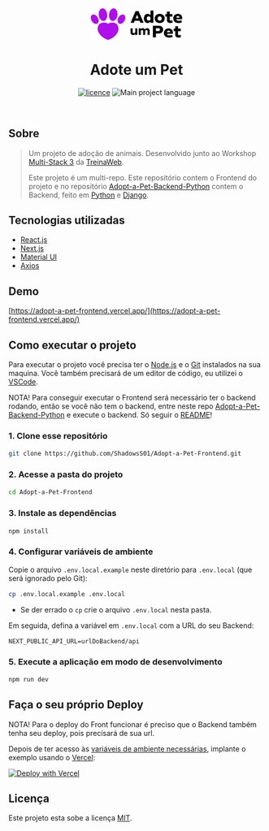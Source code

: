 <div align="center">
  <img width="180" src="public/images/logo.svg" alt="Logo">
  <h1>Adote um Pet</h1>
</div>
<p align="center">
  <a href="LICENCE"><img alt="licence" src="https://img.shields.io/github/license/ShadowsS01/Adopt-a-Pet-Frontend?color=%23AE0FEA"></a>
  <img src="https://img.shields.io/github/languages/top/ShadowsS01/Adopt-a-Pet-Frontend?color=%23AE0FEA" alt="Main project language">
</p>
<br/>

## Sobre

> Um projeto de adoção de animais. Desenvolvido junto ao Workshop [Multi-Stack 3](https://lp.treinaweb.com.br/multi-stack/aula1) da [TreinaWeb](https://www.treinaweb.com.br/).
>
> Este projeto é um multi-repo. Este repositório contem o Frontend do projeto e no repositório [Adopt-a-Pet-Backend-Python](https://github.com/ShadowsS01/Adopt-a-Pet-Backend-Python) contem o Backend, feito em [Python](https://www.python.org/) e [Django](https://www.djangoproject.com/).

## Tecnologias utilizadas

- [React.js](https://reactjs.org/)
- [Next.js](https://github.com/vercel/next.js)
- [Material UI](https://mui.com/)
- [Axios](https://axios-http.com/)

## Demo

[https://adopt-a-pet-frontend.vercel.app/](https://adopt-a-pet-frontend.vercel.app/)

## Como executar o projeto

Para executar o projeto você precisa ter o [Node.js](https://nodejs.dev) e o [Git](https://git-scm.com) instalados na sua maquina. Você também precisará de um editor de código, eu utilizei o [VSCode](https://code.visualstudio.com).

NOTA! Para conseguir executar o Frontend será necessário ter o backend rodando, então se você não tem o backend, entre neste repo [Adopt-a-Pet-Backend-Python](https://github.com/ShadowsS01/Adopt-a-Pet-Backend-Python) e execute o backend. Só seguir o [README](https://github.com/ShadowsS01/Adopt-a-Pet-Backend-Python#readme)!

### 1. Clone esse repositório

```bash
git clone https://github.com/ShadowsS01/Adopt-a-Pet-Frontend.git
```

### 2. Acesse a pasta do projeto

```bash
cd Adopt-a-Pet-Frontend
```

### 3. Instale as dependências

```bash
npm install
```

### 4. Configurar variáveis de ambiente

Copie o arquivo `.env.local.example` neste diretório para `.env.local` (que será ignorado pelo Git):

```bash
cp .env.local.example .env.local
```

- Se der errado o `cp` crie o arquivo `.env.local` nesta pasta.

Em seguida, defina a variável em `.env.local` com a URL do seu Backend:

```text
NEXT_PUBLIC_API_URL=urlDoBackend/api
```

### 5. Execute a aplicação em modo de desenvolvimento

```bash
npm run dev
```

## Faça o seu próprio Deploy

NOTA! Para o deploy do Front funcionar é preciso que o Backend também tenha seu deploy, pois precisará de sua url.

Depois de ter acesso às [variáveis de ambiente necessárias](#4-configurar-variáveis-de-ambiente), implante o exemplo usando o [Vercel](https://vercel.com?utm_source=github&utm_medium=readme&utm_campaign=next-example):

[![Deploy with Vercel](https://vercel.com/button)](https://vercel.com/new/clone?repository-url=https%3A%2F%2Fgithub.com%2FShadowsS01%2FAdopt-a-Pet-Frontend&env=NEXT_PUBLIC_API_URL&envDescription=Necess%C3%A1rio%20para%20conectar%20com%20o%20Backend&envLink=https%3A%2F%2Fgithub.com%2FShadowsS01%2FAdopt-a-Pet-frontend%234-configurar-vari%25C3%25A1veis-de-ambiente&project-name=adopt-a-pet-frontend&repository-name=adopt-a-pet-frontend)

## Licença

Este projeto esta sobe a licença [MIT](/LICENSE).
